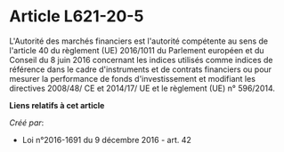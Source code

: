 # Article L621-20-5

L'Autorité des marchés financiers est l'autorité compétente au sens de l'article 40 du règlement (UE) 2016/1011 du Parlement
européen et du Conseil du 8 juin 2016 concernant les indices utilisés comme indices de référence dans le cadre d'instruments
et de contrats financiers ou pour mesurer la performance de fonds d'investissement et modifiant les directives 2008/48/ CE et
2014/17/ UE et le règlement (UE) n° 596/2014.

**Liens relatifs à cet article**

_Créé par_:

  - Loi n°2016-1691 du 9 décembre 2016 - art. 42
